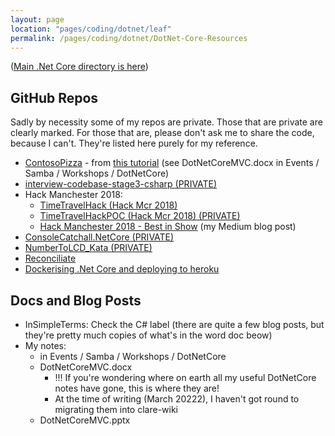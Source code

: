 ```yaml
---
layout: page
location: "pages/coding/dotnet/leaf"
permalink: /pages/coding/dotnet/DotNet-Core-Resources
---
```


([Main .Net Core directory is here](/pages/coding/Dot-Net))

## GitHub Repos 

Sadly by necessity some of my repos are private. Those that are private are clearly marked. For those that are, please don't ask me to share the code, because I can't. They're listed here purely for my reference.

- [ContosoPizza](https://github.com/claresudbery/ContosoPizza) - from [this tutorial](https://docs.microsoft.com/en-us/learn/modules/build-web-api-aspnet-core/3-exercise-create-web-api) (see DotNetCoreMVC.docx in Events / Samba / Workshops / DotNetCore)
- [interview-codebase-stage3-csharp (PRIVATE)](https://github.com/claresudbery/interview-codebase-stage3-csharp)
- Hack Manchester 2018:
  - [TimeTravelHack (Hack Mcr 2018)](https://github.com/claresudbery/TimeTravelHack.git) 
  - [TimeTravelHackPOC (Hack Mcr 2018) (PRIVATE)](https://github.com/claresudbery/TimeTravelHackPOC.git)
  - [Hack Manchester 2018 - Best in Show](https://medium.com/a-woman-in-technology/hack-manchester-2018-best-in-show-ca6ef65fb49c) (my Medium blog post)
- [ConsoleCatchall.NetCore (PRIVATE)](https://github.com/claresudbery/ConsoleCatchall.NetCore)
- [NumberToLCD_Kata (PRIVATE)](https://github.com/claresudbery/NumberToLCD_Kata)
- [Reconciliate](https://github.com/claresudbery/Reconciliate)
- [Dockerising .Net Core and deploying to heroku](https://github.com/claresudbery/dotnet-docker-clare)

## Docs and Blog Posts

- InSimpleTerms: Check the C# label (there are quite a few blog posts, but they're pretty much copies of what's in the word doc beow)
- My notes: 
    - in Events / Samba / Workshops / DotNetCore
    - DotNetCoreMVC.docx 
      - !!! If you're wondering where on earth all my useful DotNetCore notes have gone, this is where they are!
      - At the time of writing (March 20222), I haven't got round to migrating them into clare-wiki
    - DotNetCoreMVC.pptx 

